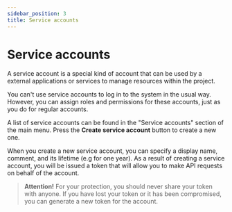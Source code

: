 ```yaml
---
sidebar_position: 3
title: Service accounts
---
```


# Service accounts

A service account is a special kind of account that can be used by a external applications or services to manage resources within the project.

You can't use service accounts to log in to the system in the usual way. However, you can assign roles and permissions for these accounts, just as you do for regular accounts.

A list of service accounts can be found in the "Service accounts" section of the main menu. Press the **Create service account** button to create a new one.

When you create a new service account, you can specify a display name, comment, and its lifetime (e.g for one year). As a result of creating a service account, you will be issued a token that will allow you to make API requests on behalf of the account.

> **Attention!**
> For your protection, you should never share your token with anyone. If you have lost your token or it has been compromised, you can generate a new token for the account.
